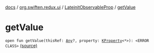 [docs](../../index.md) / [org.swiften.redux.ui](../index.md) / [LateinitObservableProp](index.md) / [getValue](./get-value.md)

# getValue

`open fun getValue(thisRef: `[`Any`](https://kotlinlang.org/api/latest/jvm/stdlib/kotlin/-any/index.html)`?, property: `[`KProperty`](https://kotlinlang.org/api/latest/jvm/stdlib/kotlin.reflect/-k-property/index.html)`<*>): <ERROR CLASS>` [(source)](https://github.com/protoman92/KotlinRedux/tree/master/common\common-ui\src\main\kotlin/org/swiften/redux/ui/ObservableProp.kt#L25)